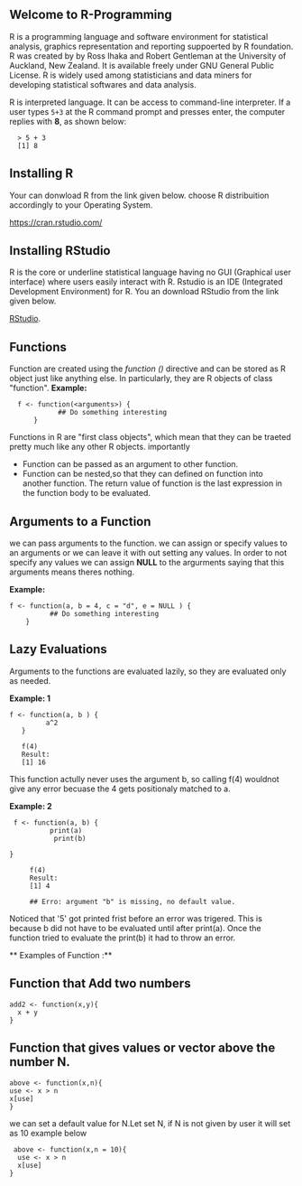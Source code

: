 ## Welcome to R-Programming

R is a programming language and software environment for statistical analysis, graphics representation and reporting suppoerted by R foundation. R was created by by Ross Ihaka and Robert Gentleman at the University of Auckland, New Zealand. It is available freely under GNU General Public License. R is widely used among statisticians and data miners for developing statistical softwares and data analysis.

R is interpreted language. It can be access to command-line interpreter. If a user types `5+3` at the R command prompt and presses enter, the computer replies with **8**, as shown below:

```
  > 5 + 3
  [1] 8
```

## Installing R
Your can donwload R from the link given below. choose R distribuition accordingly to your Operating System.

https://cran.rstudio.com/


## Installing RStudio 
R is the core or underline statistical language having no GUI (Graphical user interface) where users easily interact with R. Rstudio is an IDE (Integrated Development Environment) for R. You an download RStudio from the link given below.

[RStudio](https://www.rstudio.com/). 








## Functions
Function are created using the *function ()* directive and can be stored as R object just like anything else. In particularly, they are R objects of class "function".
 **Example:**
```
  f <- function(<arguments>) {
            ## Do something interesting 
      }
```
Functions in R are "first class objects", which mean that they can be traeted pretty much like any other R objects. importantly
  - Function can be passed as an argument to other function.
  - Function can be nested,so that they can defined on function into another function. The return value of function is the last expression in the function body to      be evaluated.
  
  ## Arguments to a Function
  we can pass arguments to the function. we can assign or specify values to an arguments or we can leave it with out setting any values.
  In order to not specify any values we can assign **NULL** to the argurments saying that this arguments means theres nothing. 
  
   **Example:**
  ```
  f <- function(a, b = 4, c = "d", e = NULL ) {
            ## Do something interesting 
      }
```

  ## Lazy Evaluations
  Arguments to the functions are evaluated lazily, so they are evaluated only as needed.
  
   **Example: 1**
   ```
  f <- function(a, b ) {
            a^2
      }
      
      f(4)
      Result: 
      [1] 16
```
This function actully never uses the argument b, so calling f(4) wouldnot give any error becuase the 4 gets positionaly matched to a. 
  
**Example: 2**
 ```
  f <- function(a, b) {
           print(a)
            print(b)

}
      
      f(4)
      Result: 
      [1] 4
      
      ## Erro: argument "b" is missing, no default value. 
```
Noticed that '5' got printed frist before an error was trigered. This is because b did not have to be evaluated until after print(a). Once the function tried to evaluate the print(b) it had to throw an error.  

** Examples of Function :**

## Function that Add two numbers
```
add2 <- function(x,y){
  x + y
}
```
## Function that gives values or vector above the number N.
  ```
 above <- function(x,n){
  use <- x > n
  x[use]
}
```
we can set a default value for N.Let set N, if N is not given by user it will set as 10 example below
```
 above <- function(x,n = 10){
  use <- x > n
  x[use]
}
```
